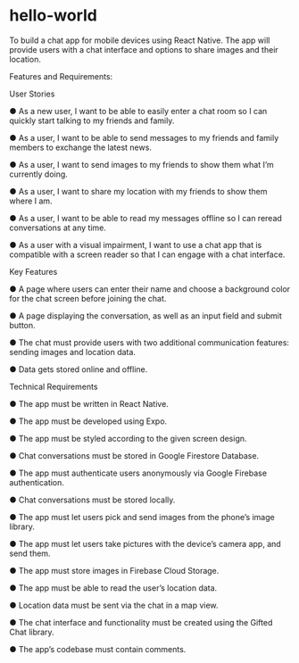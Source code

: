 # hello-world
To build a chat app for mobile devices using React Native. The app will provide users with a chat interface and options to share images and their location.

Features and Requirements:

User Stories

● As a new user, I want to be able to easily enter a chat room so I can quickly start talking to my
friends and family.

● As a user, I want to be able to send messages to my friends and family members to exchange
the latest news.

● As a user, I want to send images to my friends to show them what I’m currently doing.

● As a user, I want to share my location with my friends to show them where I am.

● As a user, I want to be able to read my messages offline so I can reread conversations at any
time.

● As a user with a visual impairment, I want to use a chat app that is compatible with a screen
reader so that I can engage with a chat interface.

Key Features

● A page where users can enter their name and choose a background color for the chat screen
before joining the chat.

● A page displaying the conversation, as well as an input field and submit button.

● The chat must provide users with two additional communication features: sending images
and location data.

● Data gets stored online and offline.

Technical Requirements

● The app must be written in React Native.

● The app must be developed using Expo.

● The app must be styled according to the given screen design.

● Chat conversations must be stored in Google Firestore Database.

● The app must authenticate users anonymously via Google Firebase authentication.

● Chat conversations must be stored locally.

● The app must let users pick and send images from the phone’s image library.

● The app must let users take pictures with the device’s camera app, and send them.

● The app must store images in Firebase Cloud Storage.

● The app must be able to read the user’s location data.

● Location data must be sent via the chat in a map view.

● The chat interface and functionality must be created using the Gifted Chat library.

● The app’s codebase must contain comments.
